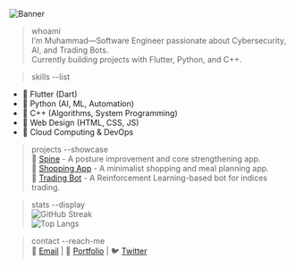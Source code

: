 ![Banner](https://github.com/Moh-dakai/Moh-dakai/blob/main/github_pic.png)

> whoami  
I’m Muhammad—Software Engineer passionate about Cybersecurity, AI, and Trading Bots.  
Currently building projects with Flutter, Python, and C++.  

> skills --list  
- 🔹 Flutter (Dart)  
- 🔹 Python (AI, ML, Automation)  
- 🔹 C++ (Algorithms, System Programming)  
- 🔹 Web Design (HTML, CSS, JS)  
- 🔹 Cloud Computing & DevOps  

> projects --showcase  
🔹 [Spine](#) - A posture improvement and core strengthening app.  
🔹 [Shopping App](#) - A minimalist shopping and meal planning app.  
🔹 [Trading Bot](#) - A Reinforcement Learning-based bot for indices trading.  

> stats --display  
![GitHub Streak](https://github-readme-streak-stats.herokuapp.com/?user=Moh-dakai&theme=tokyonight&hide_border=true)  
![Top Langs](https://github-readme-stats.vercel.app/api/top-langs/?username=Moh-dakai&layout=compact&theme=tokyonight&hide_border=true)  

> contact --reach-me  
📧 [Email](mailto:your@email.com) | 🔗 [Portfolio](#) | 🐦 [Twitter](#)  


